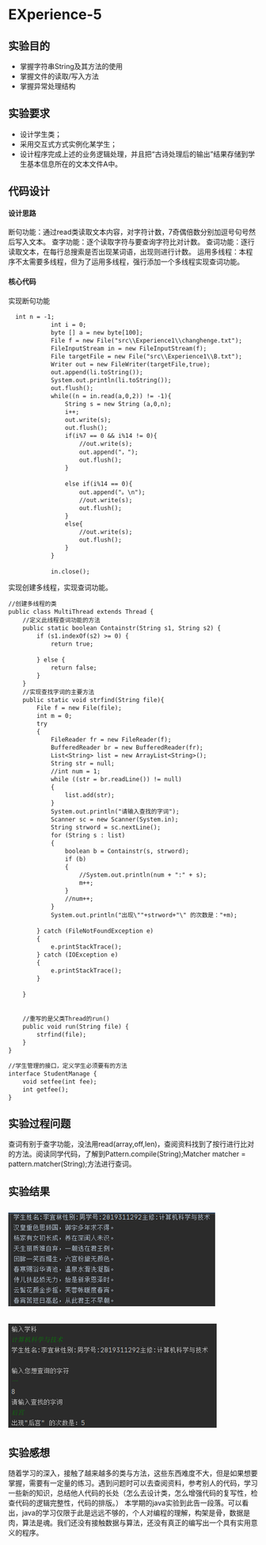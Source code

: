 # EXperience-5
## 实验目的
* 掌握字符串String及其方法的使用
* 掌握文件的读取/写入方法
* 掌握异常处理结构

## 实验要求
* 设计学生类；
* 采用交互式方式实例化某学生；
* 设计程序完成上述的业务逻辑处理，并且把“古诗处理后的输出”结果存储到学生基本信息所在的文本文件A中。

## 代码设计
#### 设计思路
   断句功能：通过read类读取文本内容，对字符计数，7奇偶倍数分别加逗号句号然后写入文本。
   查字功能：逐个读取字符与要查询字符比对计数。
   查词功能：逐行读取文本，在每行总搜索是否出现某词语，出现则进行计数。
   运用多线程：本程序不太需要多线程，但为了运用多线程，强行添加一个多线程实现查词功能。
#### 核心代码
实现断句功能
```
  int n = -1;
            int i = 0;
            byte [] a = new byte[100];
            File f = new File("src\\Experience1\\changhenge.txt");
            FileInputStream in = new FileInputStream(f);
            File targetFile = new File("src\\Experience1\\B.txt");
            Writer out = new FileWriter(targetFile,true);
            out.append(li.toString());
            System.out.println(li.toString());
            out.flush();
            while((n = in.read(a,0,2)) != -1){
                String s = new String (a,0,n);
                i++;
                out.write(s);
                out.flush();
                if(i%7 == 0 && i%14 != 0){
                    //out.write(s);
                    out.append("，");
                    out.flush();
                }

                else if(i%14 == 0){
                    out.append("。\n");
                    //out.write(s);
                    out.flush();
                }
                else{
                    //out.write(s);
                    out.flush();
                }
            }

            in.close();
```
实现创建多线程，实现查词功能。
```
//创建多线程的类
public class MultiThread extends Thread {
    //定义此线程查词功能的方法
    public static boolean Containstr(String s1, String s2) {
        if (s1.indexOf(s2) >= 0) {
            return true;

        } else {
            return false;
        }
    }
    //实现查找字词的主要方法
    public static void strfind(String file){
        File f = new File(file);
        int m = 0;
        try
        {
            FileReader fr = new FileReader(f);
            BufferedReader br = new BufferedReader(fr);
            List<String> list = new ArrayList<String>();
            String str = null;
            //int num = 1;
            while ((str = br.readLine()) != null)
            {
                list.add(str);
            }
            System.out.println("请输入查找的字词");
            Scanner sc = new Scanner(System.in);
            String strword = sc.nextLine();
            for (String s : list)
            {
                boolean b = Containstr(s, strword);
                if (b)
                {
                    //System.out.println(num + ":" + s);
                    m++;
                }
                //num++;
            }
            System.out.println("出现\""+strword+"\" 的次数是："+m);

        } catch (FileNotFoundException e)
        {
            e.printStackTrace();
        } catch (IOException e)
        {
            e.printStackTrace();
        }

    }


    //重写的是父类Thread的run()
    public void run(String file) {
        strfind(file);
    }
}
```
```
//学生管理的接口，定义学生必须要有的方法
interface StudentManage {
    void setfee(int fee);
    int getfee();
}
```

## 实验过程问题
   查词有别于查字功能，没法用read(array,off,len)，查阅资料找到了按行进行比对的方法。阅读同学代码，了解到Pattern.compile(String);Matcher matcher = pattern.matcher(String);方法进行查词。
## 实验结果
![实验结果截图](fee7b4ababdfd6dd62fe48f290133fc.png)
---
![实验结果截图](0b55145e912daa2b66d2073e5fa9e8a.png)
---
## 实验感想
   随着学习的深入，接触了越来越多的类与方法，这些东西难度不大，但是如果想要掌握，需要有一定量的练习。遇到问题时可以去查阅资料，参考别人的代码，学习一些新的知识，总结他人代码的长处（怎么去设计类，怎么增强代码的复写性，检查代码的逻辑完整性，代码的排版。）
   本学期的java实验到此告一段落。可以看出，java的学习仅限于此是远远不够的，个人对编程的理解，构架是骨，数据是肉，算法是魂。我们还没有接触数据与算法，还没有真正的编写出一个具有实用意义的程序。

   
